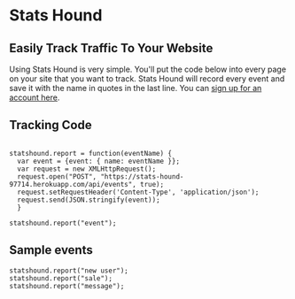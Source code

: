 # Stats Hound
## Easily Track Traffic To Your Website

Using Stats Hound is very simple. You'll put the code below into every page on your site that you want to track. Stats Hound will record every event and save it with the name in quotes in the last line. You can <a href="https://stats-hound-97714.herokuapp.com">sign up for an account here</a>.

## Tracking Code
```var statshound = {};

statshound.report = function(eventName) {
  var event = {event: { name: eventName }};
  var request = new XMLHttpRequest();
  request.open("POST", "https://stats-hound-97714.herokuapp.com/api/events", true);
  request.setRequestHeader('Content-Type', 'application/json');
  request.send(JSON.stringify(event));
  }

statshound.report("event");
```
## Sample events
```statshound.report("pageview");
statshound.report("new user");
statshound.report("sale");
statshound.report("message");
```

